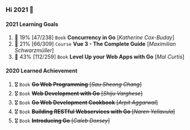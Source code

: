 ### Hi 2021 👋

#### 2021 Learning Goals
1. 🌱 19% [47/238] `Book` **Concurrency in Go** [_Katherine Cox-Buday_]
1. 🌱 21% [66/309] `Course` **Vue 3 - The Complete Guide** [_Maximilian Schwarzmüller_]
1. 🌱 43% [112/259] `Book` **Level Up your Web Apps with Go** [_Mal Curtis_]


#### 2020 Learned Achievement
1. 🎖️ `Book` ~~**Go Web Programming** [_Sau Sheong Chang_]~~
1. 🎖️ `Book` ~~**Web Development with Go** [_Shiju Varghese_]~~
1. 🎖️ `Book` ~~**Go Web Development Cookbook** [_Arpit Aggarwal_]~~
1. 🎖️ `Book` ~~**Building RESTful Webservices with Go** [_Naren Yellavula_]~~
1. 🎖️ `Book` ~~**Introducing Go** [_Caleb Doxsey_]~~

<!--
**huuthuan-nguyen/huuthuan-nguyen** is a ✨ _special_ ✨ repository because its `README.md` (this file) appears on your GitHub profile.

Here are some ideas to get you started:

- 🔭 I’m currently working on ...
- 🌱 I’m currently learning ...
- 👯 I’m looking to collaborate on ...
- 🤔 I’m looking for help with ...
- 💬 Ask me about ...
- 📫 How to reach me: ...
- 😄 Pronouns: ...
- ⚡ Fun fact: ...
-->

